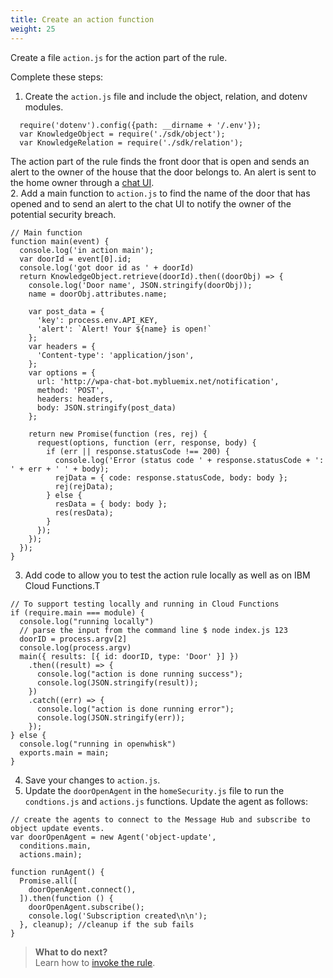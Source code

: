 ```yaml
---
title: Create an action function
weight: 25
---
```

Create a file `action.js` for the action part of the rule.

Complete these steps:

1. Create the `action.js` file and include the object, relation, and dotenv modules.
```
  require('dotenv').config({path: __dirname + '/.env'});
  var KnowledgeObject = require('./sdk/object');
  var KnowledgeRelation = require('./sdk/relation');

```
The action part of the rule finds the front door that is open and sends an alert to the owner of the house that the door belongs to.  An alert is sent to the home owner through a [chat UI](http://wpa-chat-bot.mybluemix.net).  
2. Add a main function to `action.js` to find the name of the door that has opened and to send an alert to the chat UI to notify the owner of the potential security breach.
```
// Main function
function main(event) {
  console.log('in action main');
  var doorId = event[0].id;
  console.log('got door id as ' + doorId)
  return KnowledgeObject.retrieve(doorId).then((doorObj) => {
    console.log('Door name', JSON.stringify(doorObj));
    name = doorObj.attributes.name;

    var post_data = {
      'key': process.env.API_KEY,
      'alert': `Alert! Your ${name} is open!`
    };
    var headers = {
      'Content-type': 'application/json',
    };
    var options = {
      url: 'http://wpa-chat-bot.mybluemix.net/notification',
      method: 'POST',
      headers: headers,
      body: JSON.stringify(post_data)
    };

    return new Promise(function (res, rej) {
      request(options, function (err, response, body) {
        if (err || response.statusCode !== 200) {
          console.log('Error (status code ' + response.statusCode + ': ' + err + ' ' + body);
          rejData = { code: response.statusCode, body: body };
          rej(rejData);
        } else {
          resData = { body: body };
          res(resData);
        }
      });
    });
  });
}

```
3. Add code to allow you to test the action rule locally as well as on IBM Cloud Functions.T
```
// To support testing locally and running in Cloud Functions
if (require.main === module) {
  console.log("running locally")
  // parse the input from the command line $ node index.js 123
  doorID = process.argv[2]
  console.log(process.argv)
  main({ results: [{ id: doorID, type: 'Door' }] })
    .then((result) => {
      console.log("action is done running success");
      console.log(JSON.stringify(result));
    })
    .catch((err) => {
      console.log("action is done running error");
      console.log(JSON.stringify(err));
    });
} else {
  console.log("running in openwhisk")
  exports.main = main;
}
```
4. Save your changes to `action.js`.
5. Update the `doorOpenAgent` in the `homeSecurity.js` file to run the `condtions.js` and `actions.js` functions.  Update the agent as follows:
```
// create the agents to connect to the Message Hub and subscribe to object update events.
var doorOpenAgent = new Agent('object-update',
  conditions.main,
  actions.main);
  
function runAgent() {
  Promise.all([
    doorOpenAgent.connect(),
  ]).then(function () {
    doorOpenAgent.subscribe();
    console.log('Subscription created\n\n');
  }, cleanup); //cleanup if the sub fails
}

```
> **What to do next?**<br/>
Learn how to [invoke the rule]({{site.baseurl}}/knowledge/create-rule).

